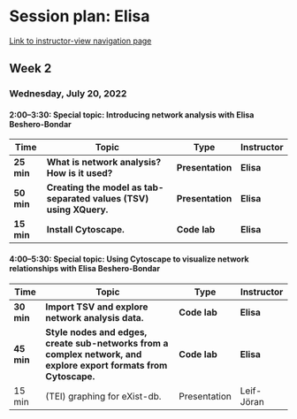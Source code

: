 # Session plan: Elisa

[Link to instructor-view navigation page](daily_instructor_view.md)

## Week 2

### Wednesday, July 20, 2022

#### 2:00–3:30: Special topic: Introducing network analysis with Elisa Beshero-Bondar

Time | Topic | Type | Instructor
---- | ---- | ---- | ---- 
**25 min** | **What is network analysis? How is it used?** | **Presentation** | **Elisa**
**50 min** | **Creating the model as tab-separated values (TSV) using XQuery.** | **Presentation** | **Elisa**
**15 min** | **Install Cytoscape.** | **Code lab** | **Elisa**

#### 4:00–5:30: Special topic: Using Cytoscape to visualize network relationships with Elisa Beshero-Bondar

Time | Topic | Type | Instructor
---- | ---- | ---- | ---- 
**30 min** | **Import TSV and explore network analysis data.** | **Code lab** | **Elisa**
**45 min** | **Style nodes and edges, create sub-networks from a complex network, and explore export formats from Cytoscape.** | **Code lab** | **Elisa**
15 min | (TEI) graphing for eXist-db. | Presentation | Leif-Jöran

